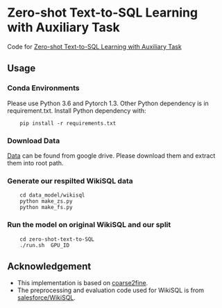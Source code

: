 # Zero-shot Text-to-SQL Learning with Auxiliary Task
Code for [Zero-shot Text-to-SQL Learning with Auxiliary Task](https://arxiv.org/pdf/1908.11052.pdf)

## Usage

### Conda Environments
Please use Python 3.6 and Pytorch 1.3. Other Python dependency is in requirement.txt. Install Python dependency with:
```
	pip install -r requirements.txt
```

### Download Data
[Data](https://drive.google.com/file/d/1UQmL-F5tGUqAit35ybto7kk-3emkqtgE/view?usp=sharing) can be found from google drive. Please download them and extract them into root path.

### Generate our respilted WikiSQL data
```
	cd data_model/wikisql
	python make_zs.py
	python make_fs.py

```

### Run the model on original WikiSQL and our split

```
	cd zero-shot-text-to-SQL
	./run.sh  GPU_ID
```

## Acknowledgement
- This implementation is based on [coarse2fine](https://github.com/donglixp/coarse2fine).
- The preprocessing and evaluation code used for WikiSQL is from [salesforce/WikiSQL](https://github.com/salesforce/WikiSQL).